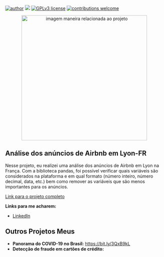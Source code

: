 [![author](https://img.shields.io/badge/author-MatheusGS-red.svg)](https://www.linkedin.com/in/mgsaraiva/) [![](https://img.shields.io/badge/python-3.7+-blue.svg)](https://www.python.org/downloads/release/python-365/) [![GPLv3 license](https://img.shields.io/badge/License-GPLv3-blue.svg)](http://perso.crans.org/besson/LICENSE.html) [![contributions welcome](https://img.shields.io/badge/contributions-welcome-brightgreen.svg?style=flat)](https://github.com/matheusgsaraiva?tab=repositories)

<p align="center">
  <img src="https://img.freepik.com/free-photo/abstract-background-with-low-poly-design_1048-8478.jpg?w=900&t=st=1659433135~exp=1659433735~hmac=9199e1b68f6877282f961b5b52a4d3062224646f3839980f4a627e9a9ab2f956" alt="imagem maneira relacionada ao projeto"height=400px >
</p>

## Análise dos anúncios de Airbnb em Lyon-FR

Nesse projeto, eu realizei uma análise dos anúncios de Airbnb em Lyon na França. Com a biblioteca pandas, foi possível verificar quais variáveis são considerados na plataforma e em qual formato (número inteiro, número decimal, data, etc.) bem como remover as variáveis que são menos importantes para os anúncios.

[Link para o projeto completo](https://github.com/matheusgsaraiva/Airbnb_Lyon_proj/blob/main/10_2_Projeto_1_Analisando_os_Dados_do_Airbnb.ipynb)

**Links para me acharem:**
* [LinkedIn](https://www.linkedin.com/in/mgsaraiva/)


## Outros Projetos Meus
* **Panorama do COVID-19 no Brasil:** https://bit.ly/3QxB9kL
* **Detecção de fraude em cartões de crédito:** 
